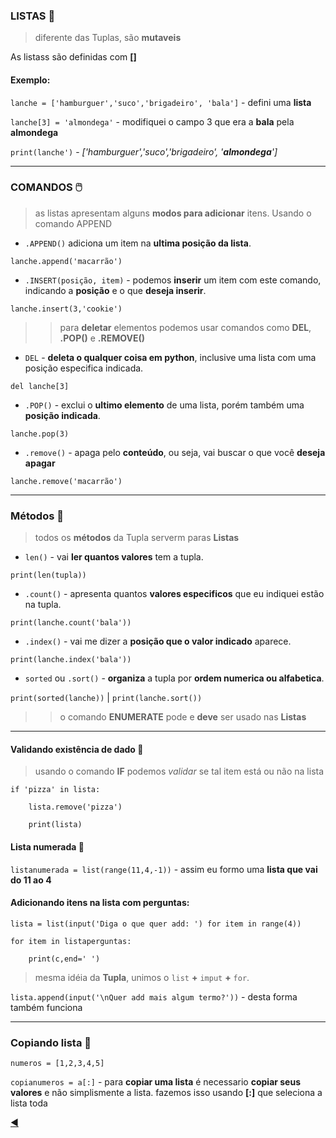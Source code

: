### LISTAS :open_file_folder:
> diferente das Tuplas, são **mutaveis**

As listass são definidas com **[]**

#### Exemplo:

`lanche = ['hamburguer','suco','brigadeiro', 'bala']` -  defini uma **lista**

`lanche[3] = 'almondega'` - modifiquei o campo 3 que era a **bala** pela **almondega**

`print(lanche')` - *['hamburguer','suco','brigadeiro', '**almondega**']*

---
### COMANDOS :computer_mouse:
> as listas apresentam alguns **modos para adicionar** itens. Usando o comando APPEND

* `.APPEND()` adiciona um item na **ultima posição da lista**.

`lanche.append('macarrão')`

* `.INSERT(posição, item)` - podemos **inserir** um item com este comando, indicando a **posição** e o que **deseja inserir**.

`lanche.insert(3,'cookie')`

>> para **deletar** elementos podemos usar comandos como **DEL**, **.POP()** e **.REMOVE()**

* `DEL` - **deleta o qualquer coisa em python**, inclusive uma lista com uma posição especifica indicada.

`del lanche[3]`

* `.POP()` - exclui o **ultimo elemento** de uma lista, porém também uma **posição indicada**.

`lanche.pop(3)`

* `.remove()` - apaga pelo **conteúdo**, ou seja, vai buscar o que você **deseja apagar**

`lanche.remove('macarrão')`

---
### Métodos :abacus:
> todos os **métodos** da Tupla serverm paras **Listas**

* `len()` - vai **ler quantos valores** tem a tupla.

`print(len(tupla))`

* `.count()` - apresenta quantos **valores especificos** que eu indiquei estão na tupla.

`print(lanche.count('bala'))`

* `.index()` - vai me dizer a **posição que o valor indicado** aparece.

`print(lanche.index('bala'))`

* `sorted` ou `.sort()` - **organiza** a tupla por **ordem numerica ou alfabetica**.

`print(sorted(lanche))` | `print(lanche.sort())`

>> o comando **ENUMERATE** pode e **deve** ser usado nas **Listas**

---
#### Validando existência de dado :game_die:
> usando o comando **IF** podemos *validar* se tal item está ou não na lista

```
if 'pizza' in lista:

    lista.remove('pizza')
    
    print(lista)
```
#### Lista numerada :1234:

`listanumerada = list(range(11,4,-1))` - assim eu formo uma **lista que vai do 11 ao 4**

#### Adicionando itens na lista com perguntas:

```
lista = list(input('Diga o que quer add: ') for item in range(4))

for item in listaperguntas:

    print(c,end=' ')  
```
> mesma idéia da **Tupla**, unimos o `list` **+** `imput` **+** `for`.

`lista.append(input('\nQuer add mais algum termo?'))` - desta forma também funciona

---
### Copiando lista :camera_flash:

`numeros = [1,2,3,4,5]`

`copianumeros = a[:]`  - para **copiar uma lista** é necessario **copiar seus valores** e não simplismente a lista. fazemos isso usando **[:]** que seleciona a lista toda

[:arrow_backward:](https://github.com/duartecgustavo/Python-Progress/blob/master/conteudo/indice.md)
